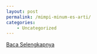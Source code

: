 ```yaml
---
layout: post
permalink: /mimpi-minum-es-arti/
categories:
    - Uncategorized
---
```


[Baca Selengkapnya](/03)